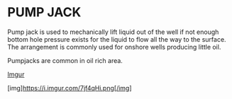 # PUMP JACK

Pump jack is used to mechanically lift liquid out of the well if not enough bottom hole pressure exists for the liquid to flow all the way to the surface.
The arrangement is commonly used for onshore wells producing little oil.

Pumpjacks are common in oil rich area.

[Imgur](https://imgur.com/7jf4qHi)

[img]https://i.imgur.com/7jf4qHi.png[/img]
